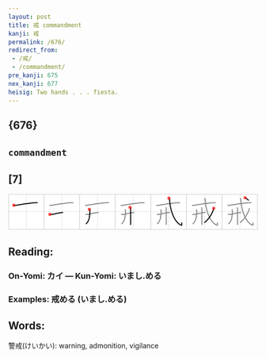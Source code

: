```yaml
---
layout: post
title: 戒 commandment
kanji: 戒
permalink: /676/
redirect_from:
 - /戒/
 - /commandment/
pre_kanji: 675
nex_kanji: 677
heisig: Two hands . . . fiesta.
---
```


## {676}

## `commandment`

## [7]

<div class="stroke"><img src="../images/E68892.png" /></div>

## Reading:

### On-Yomi: カイ &mdash; Kun-Yomi: いまし.める

### Examples: 戒める (いまし.める)

## Words:

警戒(けいかい): warning, admonition, vigilance
